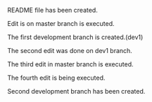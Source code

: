 README file has been created.

Edit is on master branch is executed.

The first development branch is created.(dev1)

The second edit was done on dev1 branch.

The third edit in master branch is executed.

The fourth edit is being executed.

Second development branch has been created.